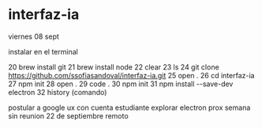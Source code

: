 # interfaz-ia


viernes 08 sept

instalar en el terminal

20  brew install git
   21  brew install node
   22  clear
   23  ls
   24  git clone https://github.com/ssofiasandoval/interfaz-ia.git
   25  open .
   26  cd interfaz-ia
   27  npm init
   28  open .
   29  code .
   30  npm init
   31  npm install --save-dev electron
   32  history  (comando) 

postular a google ux con cuenta estudiante 
explorar electron 
prox semana sin reunion 
22 de septiembre remoto 
